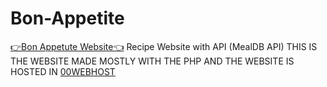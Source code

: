 # Bon-Appetite 
<a href='https://bonappetite4life.000webhostapp.com/' alt='error'>👉Bon Appetute Website👈</a>
Recipe Website with API (MealDB API) THIS IS THE WEBSITE MADE MOSTLY WITH THE PHP AND THE WEBSITE IS HOSTED IN <a href='https://www.000webhost.com/cpanel-login?from=panel' alt='error'>00WEBHOST</a>
